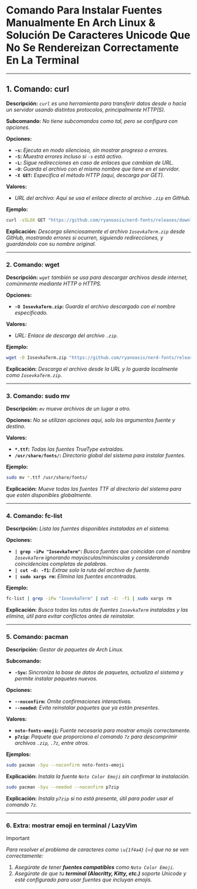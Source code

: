 <!-- Autor: Daniel Benjamin Perez Morales -->
<!-- GitHub: https://github.com/D4nitrix13 -->
<!-- Gitlab: https://gitlab.com/D4nitrix13 -->
<!-- Correo electrónico: danielperezdev@proton.me -->

# **Comando Para Instalar Fuentes Manualmente En Arch Linux & Solución De Caracteres Unicode Que No Se Rendereizan Correctamente En La Terminal**

---

## **1. Comando: curl**

**Descripción:** *`curl` es una herramienta para transferir datos desde o hacia un servidor usando distintos protocolos, principalmente HTTP(S).*

**Subcomando:** *No tiene subcomandos como tal, pero se configura con opciones.*

**Opciones:**

- **`-s`:** *Ejecuta en modo silencioso, sin mostrar progreso o errores.*
- **`-S`:** *Muestra errores incluso si `-s` está activo.*
- **`-L`:** *Sigue redirecciones en caso de enlaces que cambian de URL.*
- **`-O`:** *Guarda el archivo con el mismo nombre que tiene en el servidor.*
- **`-X GET`:** *Especifica el método HTTP (aquí, descarga por GET).*

**Valores:**

- *URL del archivo: Aquí se usa el enlace directo al archivo `.zip` en GitHub.*

**Ejemplo:**

```bash
curl -sSLOX GET "https://github.com/ryanoasis/nerd-fonts/releases/download/v3.3.0/IosevkaTerm.zip"
```

**Explicación:** *Descarga silenciosamente el archivo `IosevkaTerm.zip` desde GitHub, mostrando errores si ocurren, siguiendo redirecciones, y guardándolo con su nombre original.*

---

### **2. Comando: wget**

**Descripción:** *`wget` también se usa para descargar archivos desde internet, comúnmente mediante HTTP o HTTPS.*

**Opciones:**

- **`-O IosevkaTerm.zip`:** *Guarda el archivo descargado con el nombre especificado.*

**Valores:**

- *URL:* *Enlace de descarga del archivo `.zip`.*

**Ejemplo:**

```bash
wget -O IosevkaTerm.zip "https://github.com/ryanoasis/nerd-fonts/releases/download/v3.3.0/IosevkaTerm.zip"
```

**Explicación:** *Descarga el archivo desde la URL y lo guarda localmente como `IosevkaTerm.zip`.*

---

### **3. Comando: sudo mv**

**Descripción:** *`mv` mueve archivos de un lugar a otro.*

**Opciones:** *No se utilizan opciones aquí, solo los argumentos fuente y destino.*

**Valores:**

- **`*.ttf`:** *Todas las fuentes TrueType extraídas.*
- **`/usr/share/fonts/`:** *Directorio global del sistema para instalar fuentes.*

**Ejemplo:**

```bash
sudo mv *.ttf /usr/share/fonts/
```

**Explicación:** *Mueve todas las fuentes TTF al directorio del sistema para que estén disponibles globalmente.*

---

### **4. Comando: fc-list**

**Descripción:** *Lista las fuentes disponibles instaladas en el sistema.*

**Opciones:**

- **`| grep -iPw "IosevkaTerm"`:** *Busca fuentes que coincidan con el nombre `IosevkaTerm` ignorando mayúsculas/minúsculas y considerando coincidencias completas de palabras.*
- **`| cut -d: -f1`:** *Extrae solo la ruta del archivo de fuente.*
- **`| sudo xargs rm`:** *Elimina las fuentes encontradas.*

**Ejemplo:**

```bash
fc-list | grep -iPw "IosevkaTerm" | cut -d: -f1 | sudo xargs rm
```

**Explicación:** *Busca todas las rutas de fuentes `IosevkaTerm` instaladas y las elimina, útil para evitar conflictos antes de reinstalar.*

---

### **5. Comando: pacman**

**Descripción:** *Gestor de paquetes de Arch Linux.*

**Subcomando:**

- **`-Syu`:** *Sincroniza la base de datos de paquetes, actualiza el sistema y permite instalar paquetes nuevos.*

**Opciones:**

- **`--noconfirm`:** *Omite confirmaciones interactivas.*
- **`--needed`:** *Evita reinstalar paquetes que ya están presentes.*

**Valores:**

- **`noto-fonts-emoji`:** *Fuente necesaria para mostrar emojis correctamente.*
- **`p7zip`:** *Paquete que proporciona el comando `7z` para descomprimir archivos `.zip`, `.7z`, entre otros.*

**Ejemplos:**

```bash
sudo pacman -Syu --noconfirm noto-fonts-emoji
```

**Explicación:** *Instala la fuente `Noto Color Emoji` sin confirmar la instalación.*

```bash
sudo pacman -Syu --needed --noconfirm p7zip
```

**Explicación:** *Instala `p7zip` si no está presente, útil para poder usar el comando `7z`.*

---

### **6. Extra: mostrar emoji en terminal / LazyVim**

> [!IMPORTANT]
> *Para resolver el problema de caracteres como `\u{1f4a4}` (`💤`) que no se ven correctamente:*

1. *Asegúrate de tener **fuentes compatibles** como `Noto Color Emoji`.*
2. *Asegúrate de que tu **terminal (Alacritty, Kitty, etc.)** soporte Unicode y esté configurado para usar fuentes que incluyan emojis.*
